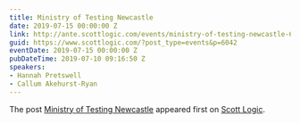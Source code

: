 ```yaml
---
title: Ministry of Testing Newcastle
date: 2019-07-15 00:00:00 Z
link: http://ante.scottlogic.com/events/ministry-of-testing-newcastle-6/
guid: https://www.scottlogic.com/?post_type=events&p=6042
eventDate: 2019-07-15 00:00:00 Z
pubDateTime: 2019-07-10 09:16:50 Z
speakers:
- Hannah Pretswell
- Callum Akehurst-Ryan
---
```


<p>The post <a rel="nofollow" href="http://ante.scottlogic.com/events/ministry-of-testing-newcastle-6/">Ministry of Testing Newcastle</a> appeared first on <a rel="nofollow" href="http://ante.scottlogic.com">Scott Logic</a>.</p>